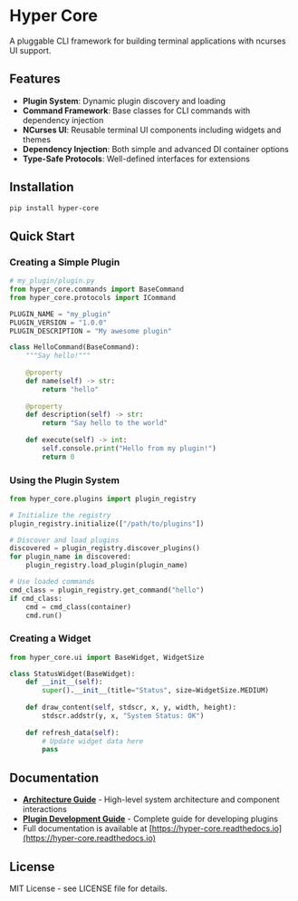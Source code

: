 # Hyper Core

A pluggable CLI framework for building terminal applications with ncurses UI support.

## Features

- **Plugin System**: Dynamic plugin discovery and loading
- **Command Framework**: Base classes for CLI commands with dependency injection
- **NCurses UI**: Reusable terminal UI components including widgets and themes  
- **Dependency Injection**: Both simple and advanced DI container options
- **Type-Safe Protocols**: Well-defined interfaces for extensions

## Installation

```bash
pip install hyper-core
```

## Quick Start

### Creating a Simple Plugin

```python
# my_plugin/plugin.py
from hyper_core.commands import BaseCommand
from hyper_core.protocols import ICommand

PLUGIN_NAME = "my_plugin"
PLUGIN_VERSION = "1.0.0"
PLUGIN_DESCRIPTION = "My awesome plugin"

class HelloCommand(BaseCommand):
    """Say hello!"""
    
    @property
    def name(self) -> str:
        return "hello"
    
    @property
    def description(self) -> str:
        return "Say hello to the world"
    
    def execute(self) -> int:
        self.console.print("Hello from my plugin!")
        return 0
```

### Using the Plugin System

```python
from hyper_core.plugins import plugin_registry

# Initialize the registry
plugin_registry.initialize(["/path/to/plugins"])

# Discover and load plugins
discovered = plugin_registry.discover_plugins()
for plugin_name in discovered:
    plugin_registry.load_plugin(plugin_name)

# Use loaded commands
cmd_class = plugin_registry.get_command("hello")
if cmd_class:
    cmd = cmd_class(container)
    cmd.run()
```

### Creating a Widget

```python
from hyper_core.ui import BaseWidget, WidgetSize

class StatusWidget(BaseWidget):
    def __init__(self):
        super().__init__(title="Status", size=WidgetSize.MEDIUM)
    
    def draw_content(self, stdscr, x, y, width, height):
        stdscr.addstr(y, x, "System Status: OK")
    
    def refresh_data(self):
        # Update widget data here
        pass
```

## Documentation

- **[Architecture Guide](architecture.md)** - High-level system architecture and component interactions
- **[Plugin Development Guide](plugin-guide.md)** - Complete guide for developing plugins
- Full documentation is available at [https://hyper-core.readthedocs.io](https://hyper-core.readthedocs.io)

## License

MIT License - see LICENSE file for details.